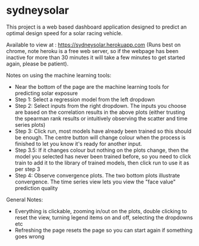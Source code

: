 # sydneysolar

This project is a web based dashboard application designed to predict an optimal design speed for a solar racing vehicle. 

Available to view at : https://sydneysolar.herokuapp.com (Runs best on chrome, note heroku is a free web server, so if the webpage has been inactive for more than 30 minutes it will take a few minutes to get started again, please be patient). 

Notes on using the machine learning tools:
- Near the bottom of the page are the machine learning tools for predicting solar exposure 
- Step 1: Select a regression model from the left dropdown 
- Step 2: Select inputs from the right dropdown. The inputs you choose are based on the correlation results in the above plots (either trusting the spearman rank results or intuitively observing the scatter and time series plots)
- Step 3: Click run, most models have already been trained so this should be enough. The centre button will change colour when the process is finished to let you know it's ready for another input.
- Step 3.5: If it changes colour but nothing on the plots change, then the model you selected has never been trained before, so you need to click train to add it to the library of trained models, then click run to use it as per step 3
- Step 4: Observe convergence plots. The two bottom plots illustrate convergence. The time series view lets you view the "face value" prediction quality 

General Notes:
- Everything is clickable, zooming in/out on the plots, double clicking to reset the view, turning legend items on and off, selecting the dropdowns etc
- Refreshing the page resets the page so you can start again if something goes wrong 


